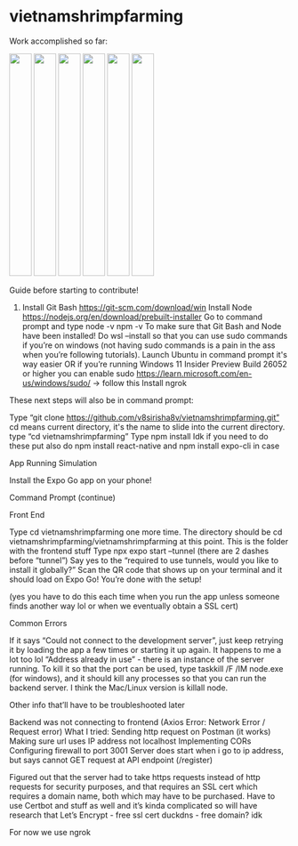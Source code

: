 # vietnamshrimpfarming

Work accomplished so far:

<img src="https://github.com/user-attachments/assets/07abecb3-e28c-41ab-8143-ee230fa71426" width="40px" height="400px" />
<img src="https://github.com/user-attachments/assets/ba7a0d83-54aa-40df-bf2b-8b461d55b17a" width="40px" height="400px" />
<img src="https://github.com/user-attachments/assets/f479645d-834e-419c-883f-dbe0f12a53f6" width="40px" height="400px" />
<img src="https://github.com/user-attachments/assets/8c3cf52c-7d98-488c-ab0f-56250fcb87b1" width="40px" height="400px" />
<img src="https://github.com/user-attachments/assets/cbbde362-4a22-4ffe-83b2-e7a37d024b58" width="40px" height="400px" />
<img src="https://github.com/user-attachments/assets/4b8600a6-a030-4489-8cee-711d1454bdda" width="40px" height="400px" />

Guide before starting to contribute!

1) Install Git Bash https://git-scm.com/download/win 
Install Node https://nodejs.org/en/download/prebuilt-installer 
Go to command prompt and type
node -v
npm -v
	To make sure that Git Bash and Node have been installed!
Do wsl –install so that you can use sudo commands if you’re on windows (not having sudo commands is a pain in the ass when you’re following tutorials). Launch Ubuntu in command prompt it's way easier
OR if you’re running Windows 11 Insider Preview Build 26052 or higher you can enable sudo https://learn.microsoft.com/en-us/windows/sudo/ → follow this 
Install ngrok 

These next steps will also be in command prompt:

Type “git clone https://github.com/v8sirisha8v/vietnamshrimpfarming.git”
cd means current directory, it's the name to slide into the current directory. type “cd vietnamshrimpfarming” 
Type npm install
Idk if you need to do these put also do npm install react-native and npm install expo-cli in case

App Running Simulation

Install the Expo Go app on your phone!

Command Prompt (continue)

Front End

Type cd vietnamshrimpfarming one more time. The directory should be cd vietnamshrimpfarming/vietnamshrimpfarming at this point. This is the folder with the frontend stuff
Type npx expo start –tunnel (there are 2 dashes before “tunnel”)
Say yes to the “required to use tunnels, would you like to install it globally?”
Scan the QR code that shows up on your terminal and it should load on Expo Go! You’re done with the setup!

(yes you have to do this each time when you run the app unless someone finds another way lol or when we eventually obtain a SSL cert)

Common Errors

If it says “Could not connect to the development server”, just keep retrying it by loading the app a few times or starting it up again. It happens to me a lot too lol
“Address already in use” - there is an instance of the server running. To kill it so that the port can be used, type taskkill /F /IM node.exe (for windows), and it should kill any processes so that you can run the backend server. I think the Mac/Linux version is killall node.

Other info that’ll have to be troubleshooted later 

Backend was not connecting to frontend (Axios Error: Network Error / Request error)
What I tried:
Sending http request on Postman (it works)
Making sure url uses IP address not localhost
Implementing CORs
Configuring firewall to port 3001
Server does start when i go to ip address, but says cannot GET request at API endpoint (/register)

Figured out that the server had to take https requests instead of http requests for security purposes, and that requires an SSL cert which requires a domain name, both which may have to be purchased. Have to use Certbot and stuff as well and it’s kinda complicated so will have research that 
Let’s Encrypt - free ssl cert
duckdns - free domain? idk 

For now we use ngrok
